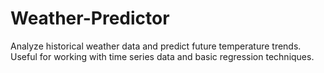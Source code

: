 # Weather-Predictor
Analyze historical weather data and predict future temperature trends. Useful for working with time series data and basic regression techniques.
